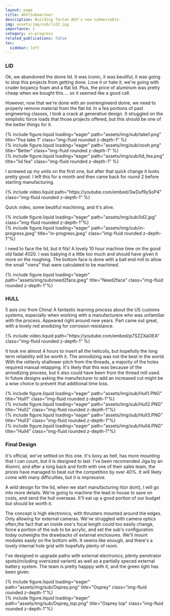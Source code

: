 ```yaml
---
layout: page
title: AUV(Submarine)
description: Building Tartan AUV's new submersable.
img: assets/img/sub/lid2.jpg
importance: 1
category: in-progress
related_publications: false
toc:
  sidebar: left
---
```


### **LID**

Ok, we abandoned the dome lid. It was iconic, it was beutiful, it was going to stop this projects from getting done.
Love it or hate it, we're going with cruder boyancy foam and a flat lid. Plus, the price of aluminum was pretty cheap when we bought this.... so it seemed like a good call.

However, now that we're done with an overengineerd dome, we need to properly remove material from the flat lid. In a fea portions of past engineering classes, I took a crack at generative design. It struggled on the simplistic force loads that those projects offered, but this should be one of the better things for it.

<div class="row">
    <div class="col-sm mt-3 mt-md-0">
        {% include figure.liquid loading="eager" path="assets/img/sub/take1.png" title="Fea take 1" class="img-fluid rounded z-depth-1" %}
    </div>
    <div class="col-sm mt-3 mt-md-0">
        {% include figure.liquid loading="eager" path="assets/img/sub/oooh.png" title="Better" class="img-fluid rounded z-depth-1" %}
    </div>
    <div class="col-sm mt-3 mt-md-0">
        {% include figure.liquid loading="eager" path="assets/img/sub/lid_fea.png" title="lid fea" class="img-fluid rounded z-depth-1" %}
    </div>
</div>

I screwed up my units on the first one, but after that quick change it looks pretty good. I left this for a month and then came back for round 2 before starting manufacturing.

<div class="row">
    <div class="col-sm mt-3 mt-md-0">
        {% include video.liquid path="https://youtube.com/embed/3wDuf9ySoP4" class="img-fluid rounded z-depth-1" %}
    </div>
</div>

Quick video, some beutiful machining, and it's alive.

<div class="row">
    <div class="col-sm mt-3 mt-md-0">
        {% include figure.liquid loading="eager" path="assets/img/sub/lid2.jpg" class="img-fluid rounded z-depth-1"%}
    </div>
    <div class="col-sm mt-3 mt-md-0">
        {% include figure.liquid loading="eager" path="assets/img/sub/in-progress.jpeg" title="in-progress.jpeg" class="img-fluid rounded z-depth-1"%}
    </div>
</div>

I need to face the lid, but it fits! A lovely 10 hour machine time on the good old fadal 4020. I was babying it a little too much and should have given it more on the roughing. The bottom face is done with a ball end mill to allow the small "viens" that were calculated to be machined.

 <div class="col-sm mt-3 mt-md-0">
        {% include figure.liquid loading="eager" path="assets/img/sub/need2face.jpeg" title="Need2face" class="img-fluid rounded z-depth-1"%}
</div>

### **HULL**

5 axis cnc from China! A fantastic learning process about the US customs systems, especially when working with a manufacturere who was unfamiliar with the process. Appeared right around new years. Part came out great, with a lovely red anodizing for corrosion resistance.

<div class="row">
    <div class="col-sm mt-3 mt-md-0">
        {% include video.liquid path="https://youtube.com/embed/p7SZZXa0lEA" class="img-fluid rounded z-depth-1" %}
    </div>
</div>

It took me almost 4 hours to insert all the helicoils, but hopefully the long term reliability will be worth it. The annodizing was not the best in the world. With the relitevly shallower pitch from the threads, a majority of the holes required manual retapping. It's likely that this was because of the annodizing process, but it also could have been from the thread mill used. In future designs asking the manufacturer to add an increased cut might be a wise choice to prevent that additional time loss.

<div class="row">
    <div class="col-sm mt-3 mt-md-0">
        {% include figure.liquid loading="eager" path="assets/img/sub/Hull1.PNG" title="Hull1" class="img-fluid rounded z-depth-1"%}
    </div>
    <div class="col-sm mt-3 mt-md-0">
        {% include figure.liquid loading="eager" path="assets/img/sub/Hull2.PNG" title="Hull2" class="img-fluid rounded z-depth-1"%}
    </div>
</div>
<div class="row">
    <div class="col-sm mt-3 mt-md-0">
        {% include figure.liquid loading="eager" path="assets/img/sub/Hull3.PNG" title="Hull3" class="img-fluid rounded z-depth-1"%}
    </div>
    <div class="col-sm mt-3 mt-md-0">
        {% include figure.liquid loading="eager" path="assets/img/sub/Hull4.PNG" title="Hull4" class="img-fluid rounded z-depth-1"%}
    </div>
</div>

### **Final Design**

It's official, we've settled on this one. It's boxy as hell, has more mounting that I can count, but it is designed to last. I've been recomended Jiga by an Alumni, and after a long back and forth with one of their sales team, the prices have managed to beat out the competition by over 40%. It will likely come with many difficulties, but it is impressive.

A wild design for the lid, when we start manufacturing it(or dont), I will go into more details. We're going to machine the lead in house to save on costs, and send the hull overseas. It'll eat up a good portion of our budget but should be worth it.

The concept is high electronics, with thrusters mounted around the edges. Only allowing for external cameras. We've struggled with camera optics often,the fact that an inside one's focal length could too easily change, force a portion of the sub to be acrylic, and set the sub's configuration today outweighs the drawbacks of external enclosures. We'll mount modules easily on the bottom with. It seems like enough, and there's a lovely internal hole grid with hopefully plenty of room.

I've designed in upgrade paths with external electronics, plenty penetrator spots(including oversized varient) as well as a partially speced external battery system. The team is pretty happpy with it, and the green light has been given.

<div class="row">
    <div class="col-sm mt-3 mt-md-0">
        {% include figure.liquid loading="eager" path="assets/img/sub/Osprey.png" title="Osprey" class="img-fluid rounded z-depth-1"%}
    </div>
    <div class="col-sm mt-3 mt-md-0">
        {% include figure.liquid loading="eager" path="assets/img/sub/Osprey_top.png" title="Osprey top" class="img-fluid rounded z-depth-1"%}
    </div>
</div>
